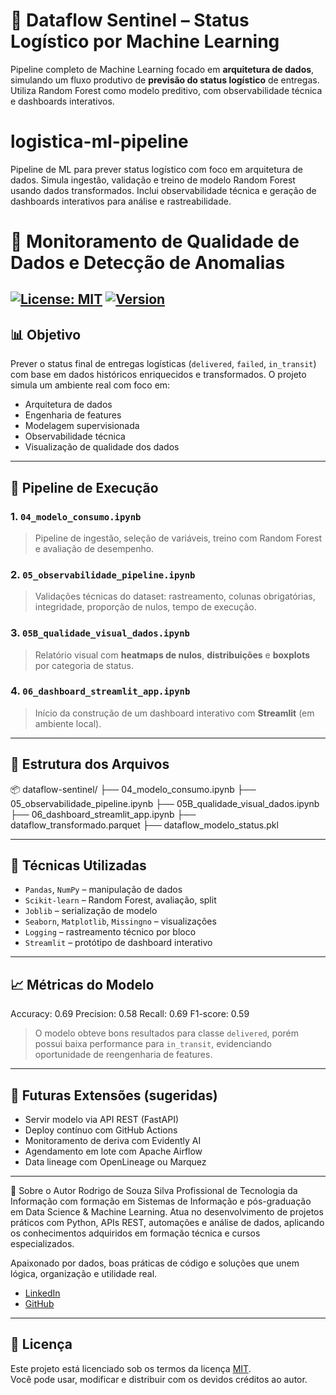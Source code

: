 # 🚚 Dataflow Sentinel – Status Logístico por Machine Learning

Pipeline completo de Machine Learning focado em **arquitetura de dados**, simulando um fluxo produtivo de **previsão do status logístico** de entregas. Utiliza Random Forest como modelo preditivo, com observabilidade técnica e dashboards interativos.

# logistica-ml-pipeline
Pipeline de ML para prever status logístico com foco em arquitetura de dados. Simula ingestão, validação e treino de modelo Random Forest usando dados transformados. Inclui observabilidade técnica e geração de dashboards interativos para análise e rastreabilidade.

# 🧪 Monitoramento de Qualidade de Dados e Detecção de Anomalias

[![License: MIT](https://img.shields.io/badge/license-MIT-blue.svg)](https://opensource.org/licenses/MIT)
[![Version](https://img.shields.io/badge/version-1.0.0-brightgreen.svg)]()
---

## 📊 Objetivo

Prever o status final de entregas logísticas (`delivered`, `failed`, `in_transit`) com base em dados históricos enriquecidos e transformados. O projeto simula um ambiente real com foco em:

- Arquitetura de dados
- Engenharia de features
- Modelagem supervisionada
- Observabilidade técnica
- Visualização de qualidade dos dados

---

## 🔁 Pipeline de Execução

### 1. `04_modelo_consumo.ipynb`
> Pipeline de ingestão, seleção de variáveis, treino com Random Forest e avaliação de desempenho.

### 2. `05_observabilidade_pipeline.ipynb`
> Validações técnicas do dataset: rastreamento, colunas obrigatórias, integridade, proporção de nulos, tempo de execução.

### 3. `05B_qualidade_visual_dados.ipynb`
> Relatório visual com **heatmaps de nulos**, **distribuições** e **boxplots** por categoria de status.

### 4. `06_dashboard_streamlit_app.ipynb`
> Início da construção de um dashboard interativo com **Streamlit** (em ambiente local).

---

## 📁 Estrutura dos Arquivos

📦 dataflow-sentinel/
├── 04_modelo_consumo.ipynb
├── 05_observabilidade_pipeline.ipynb
├── 05B_qualidade_visual_dados.ipynb
├── 06_dashboard_streamlit_app.ipynb
├── dataflow_transformado.parquet
├── dataflow_modelo_status.pkl

---

## 🧠 Técnicas Utilizadas

- `Pandas`, `NumPy` – manipulação de dados
- `Scikit-learn` – Random Forest, avaliação, split
- `Joblib` – serialização de modelo
- `Seaborn`, `Matplotlib`, `Missingno` – visualizações
- `Logging` – rastreamento técnico por bloco
- `Streamlit` – protótipo de dashboard interativo

---

## 📈 Métricas do Modelo

Accuracy: 0.69
Precision: 0.58
Recall: 0.69
F1-score: 0.59

> O modelo obteve bons resultados para classe `delivered`, porém possui baixa performance para `in_transit`, evidenciando oportunidade de reengenharia de features.

---

## 🚀 Futuras Extensões (sugeridas)

- Servir modelo via API REST (FastAPI)
- Deploy contínuo com GitHub Actions
- Monitoramento de deriva com Evidently AI
- Agendamento em lote com Apache Airflow
- Data lineage com OpenLineage ou Marquez

---
👤 Sobre o Autor
Rodrigo de Souza Silva
Profissional de Tecnologia da Informação com formação em Sistemas de Informação e pós-graduação em Data Science & Machine Learning. Atua no desenvolvimento de projetos práticos com Python, APIs REST, automações e análise de dados, aplicando os conhecimentos adquiridos em formação técnica e cursos especializados.

Apaixonado por dados, boas práticas de código e soluções que unem lógica, organização e utilidade real.

- [LinkedIn](https://www.linkedin.com/in/rodrigodesouzasilva)  
- [GitHub](https://github.com/rodrigodesouza7)

---

## 📜  Licença

Este projeto está licenciado sob os termos da licença [MIT](https://opensource.org/licenses/MIT).  
Você pode usar, modificar e distribuir com os devidos créditos ao autor.




